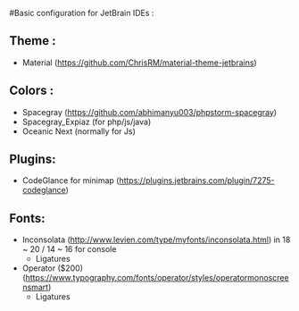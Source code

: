 

#Basic configuration for JetBrain IDEs :

## Theme :
+ Material (https://github.com/ChrisRM/material-theme-jetbrains)

## Colors :
+ Spacegray (https://github.com/abhimanyu003/phpstorm-spacegray)
+ Spacegray_Expiaz (for php/js/java)
+ Oceanic Next (normally for Js)

## Plugins:
+ CodeGlance for minimap (https://plugins.jetbrains.com/plugin/7275-codeglance)

## Fonts:
+ Inconsolata (http://www.levien.com/type/myfonts/inconsolata.html) in 18 ~ 20 / 14 ~ 16 for console
    + Ligatures
+ Operator ($200) (https://www.typography.com/fonts/operator/styles/operatormonoscreensmart)
	+ Ligatures
